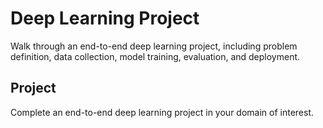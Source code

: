 # Deep Learning Project

Walk through an end-to-end deep learning project, including problem definition, data collection, model training, evaluation, and deployment.

## Project

Complete an end-to-end deep learning project in your domain of interest.